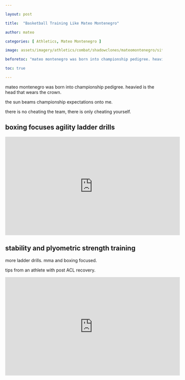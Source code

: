 ```yaml
---

layout: post

title:  "Basketball Training Like Mateo Montenegro"

author: mateo

categories: [ Athletics, Mateo Montenegro ]

image: assets/imagery/athletics/combat/shadowclones/mateomontenegro/sitting.jpg

beforetoc: "mateo montenegro was born into championship pedigree. heavied is the head that wears the crown. play like you practice. championship expectations."

toc: true

---
```


mateo montenegro was born into championship pedigree. heavied is the head that wears the crown.

the sun beams championship expectations onto me.

there is no cheating the team, there is only cheating yourself.

## boxing focuses agility ladder drills

<iframe width="560" height="315" src="https://www.youtube.com/embed/FNYYDgxEbts?si=tnetvs8-9pxFhLJj" title="YouTube video player" frameborder="0" allow="accelerometer; autoplay; clipboard-write; encrypted-media; gyroscope; picture-in-picture; web-share" referrerpolicy="strict-origin-when-cross-origin" allowfullscreen></iframe>

## stability and plyometric strength training

more ladder drills. mma and boxing focused.

tips from an athlete with post ACL recovery.

<iframe width="560" height="315" src="https://www.youtube.com/embed/hNWykKrmTXw?si=ggyAZyB_YPuaZp6W" title="YouTube video player" frameborder="0" allow="accelerometer; autoplay; clipboard-write; encrypted-media; gyroscope; picture-in-picture; web-share" referrerpolicy="strict-origin-when-cross-origin" allowfullscreen></iframe>

